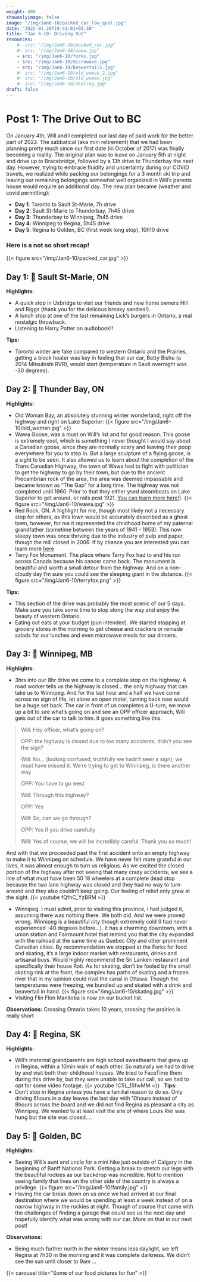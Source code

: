 ```yaml
---
weight: 400
showonlyimage: false
image: "/img/Jan6-10/packed_car_low_qual.jpg"
date: "2022-01-20T19:41:01+05:30"
title: "Jan 6-10: Driving Out"
resources:
    #- src: "/img/Jan6-10/packed_car.jpg"
    #- src: "/img/Jan6-10/wawa.jpg"
    - src: "/img/Jan6-10/forks.jpg"
    - src: "/img/Jan6-10/microwave.jpg"
    - src: "/img/Jan6-10/beavertails.jpg"
    #- src: "/img/Jan6-10/old_woman_2.jpg"
    #- src: "/img/Jan6-10/old_woman.jpg"
    #- src: "/img/Jan6-10/skating.jpg"
draft: false
---
```


# Post 1: The Drive Out to BC

On January 4th, Will and I completed our last day of paid work for the better part of 2022. The sabbatical (aka mini retirement) that we had been planning pretty much since our first date (in October of 2017) was finally becoming a reality. The original plan was to leave on January 5th at night and drive up to Bracebridge, followed by a 13h drive to Thunderbay the next day. However, trying to embrace fluidity and uncertainty during our COVID travels, we realized while packing our belongings for a 3 month ski trip and leaving our remaining belongings somewhat well organized in Will’s parents house would require an additional day. The new plan became (weather and covid permitting): 

* **Day 1**: Toronto to Sault St-Marie, 7h drive
* **Day 2**: Sault St-Marie to Thunderbay, 7h45 drive
* **Day 3**: Thunderbay to Winnipeg, 7h45 drive
* **Day 4**: Winnipeg to Regina, 5h45 drive
* **Day 5**: Regina to Golden, BC (first week long stop), 10h10 drive


### Here is a not so short recap!

{{< figure src="/img/Jan6-10/packed_car.jpg" >}}
&nbsp;
&nbsp;

## Day 1: 🚙 Sault St-Marie, ON

**Highlights:**
* A quick stop in Uxbridge to visit our friends and new home owners Hill and Riggs (thank you for the delicous breaky sandies!).
* A lunch stop at one of the last remaining Lick’s burgers in Ontario, a real nostalgic throwback.  
* Listening to Harry Potter on audiobook!!

**Tips:**  
* Toronto winter are fake compared to western Ontario and the Prairies, getting a block heater was key in feeling that our car, Betty Bishu (a 2014 Mitsubishi RVR), would start (temperature in Sault overnight was -30 degrees). 

## Day 2: 🚙 Thunder Bay, ON

**Highlights:**
* Old Woman Bay, an absolutely stunning winter wonderland, right off the highway and right on Lake Superior:
{{< figure src="/img/Jan6-10/old_woman.jpg" >}}
&nbsp;
* Wawa Goose, was a must on Will’s list and for good reason. This goose is extremely cool, which is something I never thought I would say about a Canadian goose, since they are normally scary and leaving their poop everywhere for you to step in. But a large sculpture of a flying goose, is a sight to be seen. It also allowed us to learn about the completion of the Trans Canadian Highway, the town of Wawa had to fight with politician to get the highway to go by their town, but due to the ancient Precambrian rock of the area, the area was deemed impassable and became known as “The Gap” for a long time. The highway was not completed until 1960. Prior to that they either ysed steamboats on Lake Superior to get around, or rails post 1921. [You can learn more here!](https://www.wawa.cc/en/things-to-do/trans-canada-highway-and-the-wawa-goose.aspx#Trans-Canada-highway)).
{{< figure src="/img/Jan6-10/wawa.jpg" >}}
&nbsp;
* Red Rock, ON. A highlight for me, though most likely not a necessary stop for others, as this town would be accurately described as a ghost town, however, for me it represented the childhood home of my paternal grandfather (sometime between the years of 1941 - 1953). This now sleepy town was once thriving due to the industry of pulp and paper, though the mill closed in 2006. If by chance you are interested you can learn more [here](http://www.redrocktownship.com/community/history/street-scenes/) 
* Terry Fox Monument. The place where Terry Fox had to end his run across Canada because his cancer came back. The monument is beautiful and worth a small detour from the highway. And on a non-cloudy day I’m sure you could see the sleeping giant in the distance. 
{{< figure src="/img/Jan6-10/terryfox.png" >}}
&nbsp;

**Tips:** 
* This section of the drive was probably the most scenic of our 5 days. Make sure you take some time to stop along the way and enjoy the beauty of western Ontario. 
* Eating out eats at your budget (pun intended). We started stopping at grocery stores in the morning to get cheese and crackers or remade salads for our lunches and even microwave meals for our dinners. 

## Day 3: 🚙 Winnipeg, MB


**Highlights:** 
* 3hrs into our 8hr drive we come to a complete stop on the highway. A road worker tells us the highway is closed… the only highway that can take us to Winnipeg. And for the last hour and a half we have come across no sign of life, let alone an open motel, turning back now would be a huge set back. The car in front of us completes a U-turn, we move up a bit to see what’s going on and see an OPP officer approach, Will gets out of the car to talk to him. It goes something like this: 

> Will: Hey officer, what’s going on? 
> 
> OPP: the highway is closed due to too many accidents, didn’t you see the sign? 
> 
> Will: No… (looking confused, truthfully we hadn’t seen a sign), we must have missed it. We’re trying to get to Winnipeg, is there another way
> 
> OPP: You have to go west
> 
> Will: Through this highway? 
> 
> OPP: Yes
> 
> Will: So, can we go through? 
> 
> OPP: Yes if you drive carefully 
> 
> Will: Yes of course, we will be incredibly careful. Thank you so much! 

And with that we proceeded past the first accident onto an empty highway to make it to Winnipeg on schedule. We have never felt more grateful in our lives, it was almost enough to turn us religious. As we excited the closed portion of the highway after not seeing that many crazy accidents, we see a line of what must have been 50 18 wheelers at a complete dead stop because the two lane highway was closed and they had no way to turn around and they also couldn’t keep going. Our feeling of relief only grew at the sight. 
{{< youtube fQfnC_YzBRM >}}
&nbsp;
* Winnipeg. I must admit, prior to visiting this province, I had judged it, assuming there was nothing there. We both did. And we were proved wrong. Winnipeg is a beautiful city though extremely cold (I had never experienced -40 degrees before…). It has a charming downtown, with a union station and Fairmount hotel that remind you that the city expanded with the railroad at the same time as Quebec City and other prominent Canadian cities. By recommendation we stopped at the Forks for food and skating, it’s a large indoor market with restaurants, drinks and artisanal buys. Would highly recommend the Sri Lanken restaurant and specifically their house Roti. As for skating, don’t be fooled by the small skating rink at the front, the complex has paths of skating and a frozen river that in my opinion could rival the canal in Ottawa. Though the temperatures were freezing, we bundled up and skated with a drink and beavertail in hand. 
{{< figure src="/img/Jan6-10/skating.jpg" >}}
&nbsp;
* Visiting Flin Flon Manitoba is now on our bucket list.

**Observations:** 
Crossing Ontario takes 10 years, crossing the prairies is really short 

## Day 4: 🚙 Regina, SK

**Highlights:** 
* Will’s maternal grandparents are high school sweethearts that  grew up in Regina, within a 10min walk of each other. So naturally we had to drive by and visit both their childhood houses. We tried to FaceTime them during this drive by, but they were unable to take our call, so we had to opt for some video footage. 
{{< youtube 1C5L_15fwMM >}}
&nbsp;
**Tips:** 
* Don’t stop in Regina unless you have a familial reason to do so. Only driving 6hours in a day leaves the last day with 10hours instead of 8hours across the board and we did not find Regina as pleasant a city as Winnipeg. We wanted to at least visit the site of where Louis Riel was hung but the site was closed….

## Day 5: 🚙 Golden, BC

**Highlights:** 
* Seeing Will’s aunt and uncle for a mini hike just outside of Calgary in the beginning of Banff National Park. Getting a break to stretch our legs with the beautiful rockies as our backdrop was incredible. Not to mention seeing family that lives on the other side of the country is always a privilege. 
{{< figure src="/img/Jan6-10/family.jpg" >}}
&nbsp;
* Having the car break down on us once we had arrived at our final destination where we would be spending at least a week instead of on a narrow highway in the rockies at night. Though of course that came with the challenges of finding a garage that could see us the next day and hopefully identify what was wrong with our car. More on that in our next post!

**Observations:** 
* Being much further north in the winter means less daylight, we left Regina at 7h30 in the morning and it was complete darkness. We didn’t see the sun until closer to 9am … 

{{< carousel title="Some of our food pictures for fun" >}}

&nbsp;
&nbsp;
